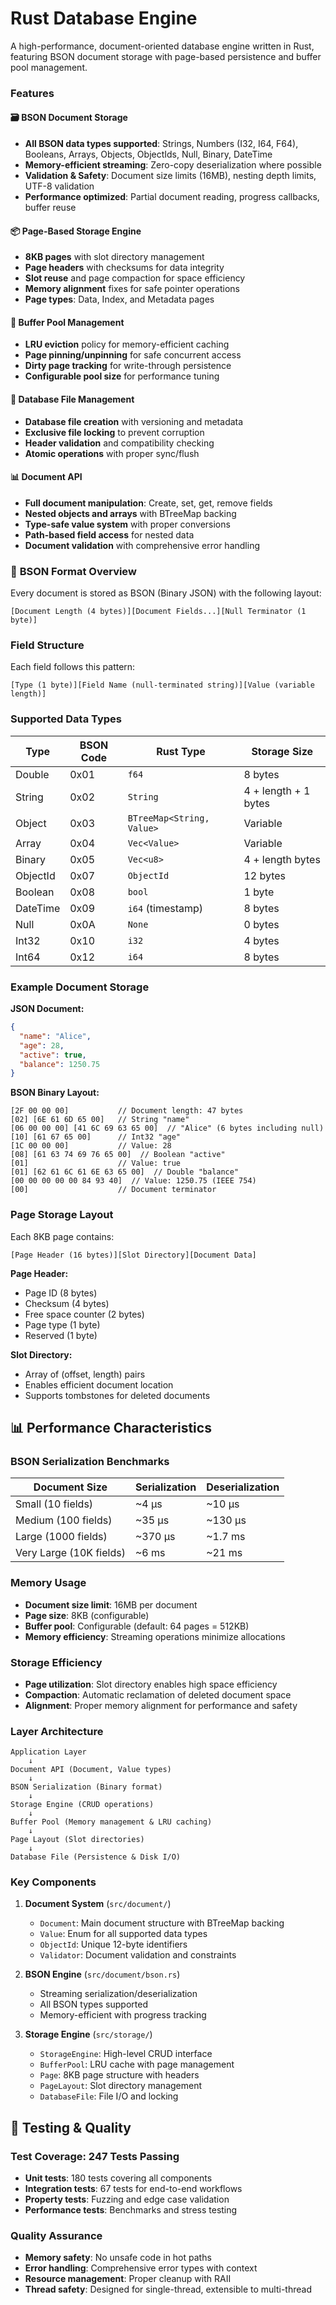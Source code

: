 # Rust Database Engine

A high-performance, document-oriented database engine written in Rust, featuring BSON document storage with page-based persistence and buffer pool management.

### Features

#### 🗃️ **BSON Document Storage**

- **All BSON data types supported**: Strings, Numbers (I32, I64, F64), Booleans, Arrays, Objects, ObjectIds, Null, Binary, DateTime
- **Memory-efficient streaming**: Zero-copy deserialization where possible
- **Validation & Safety**: Document size limits (16MB), nesting depth limits, UTF-8 validation
- **Performance optimized**: Partial document reading, progress callbacks, buffer reuse

#### 📦 **Page-Based Storage Engine**

- **8KB pages** with slot directory management
- **Page headers** with checksums for data integrity
- **Slot reuse** and page compaction for space efficiency
- **Memory alignment** fixes for safe pointer operations
- **Page types**: Data, Index, and Metadata pages

#### 💾 **Buffer Pool Management**

- **LRU eviction** policy for memory-efficient caching
- **Page pinning/unpinning** for safe concurrent access
- **Dirty page tracking** for write-through persistence
- **Configurable pool size** for performance tuning

#### 🔧 **Database File Management**

- **Database file creation** with versioning and metadata
- **Exclusive file locking** to prevent corruption
- **Header validation** and compatibility checking
- **Atomic operations** with proper sync/flush

#### 📊 **Document API**

- **Full document manipulation**: Create, set, get, remove fields
- **Nested objects and arrays** with BTreeMap backing
- **Type-safe value system** with proper conversions
- **Path-based field access** for nested data
- **Document validation** with comprehensive error handling

### 🔄 **BSON Format Overview**

Every document is stored as BSON (Binary JSON) with the following layout:

```
[Document Length (4 bytes)][Document Fields...][Null Terminator (1 byte)]
```

### **Field Structure**

Each field follows this pattern:

```
[Type (1 byte)][Field Name (null-terminated string)][Value (variable length)]
```

### **Supported Data Types**

| Type     | BSON Code | Rust Type                 | Storage Size         |
| -------- | --------- | ------------------------- | -------------------- |
| Double   | 0x01      | `f64`                     | 8 bytes              |
| String   | 0x02      | `String`                  | 4 + length + 1 bytes |
| Object   | 0x03      | `BTreeMap<String, Value>` | Variable             |
| Array    | 0x04      | `Vec<Value>`              | Variable             |
| Binary   | 0x05      | `Vec<u8>`                 | 4 + length bytes     |
| ObjectId | 0x07      | `ObjectId`                | 12 bytes             |
| Boolean  | 0x08      | `bool`                    | 1 byte               |
| DateTime | 0x09      | `i64` (timestamp)         | 8 bytes              |
| Null     | 0x0A      | `None`                    | 0 bytes              |
| Int32    | 0x10      | `i32`                     | 4 bytes              |
| Int64    | 0x12      | `i64`                     | 8 bytes              |

### **Example Document Storage**

**JSON Document:**

```json
{
  "name": "Alice",
  "age": 28,
  "active": true,
  "balance": 1250.75
}
```

**BSON Binary Layout:**

```
[2F 00 00 00]           // Document length: 47 bytes
[02] [6E 61 6D 65 00]   // String "name"
[06 00 00 00] [41 6C 69 63 65 00]  // "Alice" (6 bytes including null)
[10] [61 67 65 00]      // Int32 "age"
[1C 00 00 00]           // Value: 28
[08] [61 63 74 69 76 65 00]  // Boolean "active"
[01]                    // Value: true
[01] [62 61 6C 61 6E 63 65 00]  // Double "balance"
[00 00 00 00 00 84 93 40]  // Value: 1250.75 (IEEE 754)
[00]                    // Document terminator
```

### **Page Storage Layout**

Each 8KB page contains:

```
[Page Header (16 bytes)][Slot Directory][Document Data]
```

**Page Header:**

- Page ID (8 bytes)
- Checksum (4 bytes)
- Free space counter (2 bytes)
- Page type (1 byte)
- Reserved (1 byte)

**Slot Directory:**

- Array of (offset, length) pairs
- Enables efficient document location
- Supports tombstones for deleted documents

## 📊 **Performance Characteristics**

### **BSON Serialization Benchmarks**

| Document Size           | Serialization | Deserialization |
| ----------------------- | ------------- | --------------- |
| Small (10 fields)       | ~4 µs         | ~10 µs          |
| Medium (100 fields)     | ~35 µs        | ~130 µs         |
| Large (1000 fields)     | ~370 µs       | ~1.7 ms         |
| Very Large (10K fields) | ~6 ms         | ~21 ms          |

### **Memory Usage**

- **Document size limit**: 16MB per document
- **Page size**: 8KB (configurable)
- **Buffer pool**: Configurable (default: 64 pages = 512KB)
- **Memory efficiency**: Streaming operations minimize allocations

### **Storage Efficiency**

- **Page utilization**: Slot directory enables high space efficiency
- **Compaction**: Automatic reclamation of deleted document space
- **Alignment**: Proper memory alignment for performance and safety

### **Layer Architecture**

```
Application Layer
    ↓
Document API (Document, Value types)
    ↓
BSON Serialization (Binary format)
    ↓
Storage Engine (CRUD operations)
    ↓
Buffer Pool (Memory management & LRU caching)
    ↓
Page Layout (Slot directories)
    ↓
Database File (Persistence & Disk I/O)
```

### **Key Components**

1. **Document System** (`src/document/`)

   - `Document`: Main document structure with BTreeMap backing
   - `Value`: Enum for all supported data types
   - `ObjectId`: Unique 12-byte identifiers
   - `Validator`: Document validation and constraints

2. **BSON Engine** (`src/document/bson.rs`)

   - Streaming serialization/deserialization
   - All BSON types supported
   - Memory-efficient with progress tracking

3. **Storage Engine** (`src/storage/`)
   - `StorageEngine`: High-level CRUD interface
   - `BufferPool`: LRU cache with page management
   - `Page`: 8KB page structure with headers
   - `PageLayout`: Slot directory management
   - `DatabaseFile`: File I/O and locking

## 🧪 **Testing & Quality**

### **Test Coverage: 247 Tests Passing**

- **Unit tests**: 180 tests covering all components
- **Integration tests**: 67 tests for end-to-end workflows
- **Property tests**: Fuzzing and edge case validation
- **Performance tests**: Benchmarks and stress testing

### **Quality Assurance**

- **Memory safety**: No unsafe code in hot paths
- **Error handling**: Comprehensive error types with context
- **Resource management**: Proper cleanup with RAII
- **Thread safety**: Designed for single-thread, extensible to multi-thread
